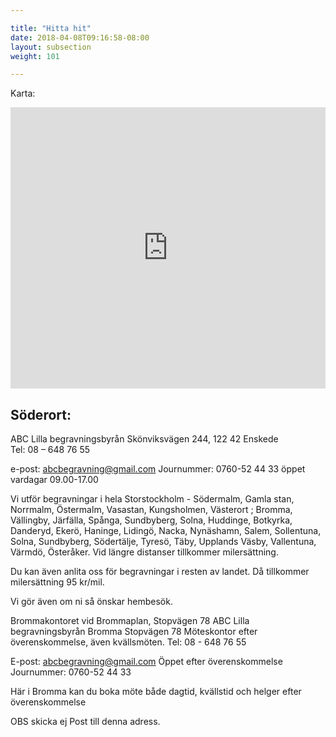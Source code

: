 ```yaml
---

title: "Hitta hit"
date: 2018-04-08T09:16:58-08:00
layout: subsection
weight: 101

---
```


Karta:

<iframe style="border: 0;" src="https://www.google.com/maps/embed?pb=!1m18!1m12!1m3!1d2038.5168669067882!2d18.05573471607007!3d59.27422038163959!2m3!1f0!2f0!3f0!3m2!1i1024!2i768!4f13.1!3m3!1m2!1s0x465f777dfd0766d1%3A0x879eaf7e9f0706da!2sSk%C3%B6nviksv%C3%A4gen+244%2C+122+42+Enskede!5e0!3m2!1ssv!2sse!4v1475318859868" width="100%" height="450" frameborder="0" allowfullscreen="allowfullscreen"></iframe>

## Söderort:

ABC Lilla begravningsbyrån
Skönviksvägen 244, 122 42 Enskede  
Tel: 08 – 648 76 55  

e-post: abcbegravning@gmail.com
Journummer: 0760-52 44 33 öppet vardagar 09.00-17.00

Vi utför begravningar i hela Storstockholm - Södermalm, Gamla stan, Norrmalm, Östermalm, Vasastan, Kungsholmen, Västerort ; Bromma, Vällingby, Järfälla, Spånga, Sundbyberg, Solna, Huddinge, Botkyrka, Danderyd, Ekerö, Haninge, Lidingö, Nacka,  Nynäshamn, Salem, Sollentuna, Solna, Sundbyberg, Södertälje, Tyresö, Täby, Upplands Väsby, Vallentuna, Värmdö, Österåker. Vid längre distanser tillkommer milersättning.

Du kan även anlita oss för begravningar i resten av landet. Då tillkommer milersättning 95 kr/mil.

Vi gör även om ni så önskar hembesök.


Brommakontoret vid Brommaplan, Stopvägen 78
ABC Lilla begravningsbyrån Bromma
Stopvägen 78
Möteskontor efter överenskommelse, även kvällsmöten.
Tel: 08 - 648 76 55  

E-post: abcbegravning@gmail.com
Öppet efter överenskommelse
Journummer: 0760-52 44 33

Här i Bromma kan du boka möte både dagtid, kvällstid och helger efter överenskommelse

OBS skicka ej Post till denna adress.
